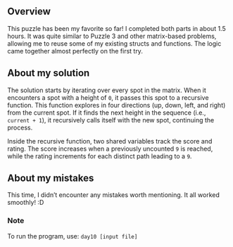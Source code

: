 ## Overview

This puzzle has been my favorite so far! I completed both parts in about 1.5 hours. 
It was quite similar to Puzzle 3 and other matrix-based problems, allowing me to reuse 
some of my existing structs and functions. The logic came together almost perfectly on 
the first try.

## About my solution

The solution starts by iterating over every spot in the matrix. When it encounters a 
spot with a height of `0`, it passes this spot to a recursive function. 
This function explores in four directions (up, down, left, and right) from the current spot. 
If it finds the next height in the sequence (i.e., `current + 1`), it recursively calls 
itself with the new spot, continuing the process.

Inside the recursive function, two shared variables track the score and rating. The score 
increases when a previously uncounted `9` is reached, while the rating increments for each 
distinct path leading to a `9`.

## About my mistakes

This time, I didn’t encounter any mistakes worth mentioning. It all worked smoothly! :D

### Note

To run the program, use: `day10 [input file]`
